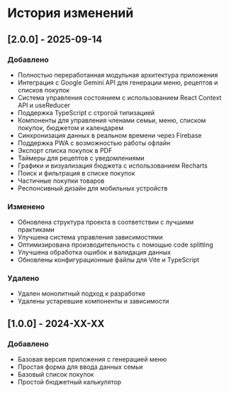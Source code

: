 # История изменений

## [2.0.0] - 2025-09-14
### Добавлено
- Полностью переработанная модульная архитектура приложения
- Интеграция с Google Gemini API для генерации меню, рецептов и списков покупок
- Система управления состоянием с использованием React Context API и useReducer
- Поддержка TypeScript с строгой типизацией
- Компоненты для управления членами семьи, меню, списком покупок, бюджетом и календарем
- Синхронизация данных в реальном времени через Firebase
- Поддержка PWA с возможностью работы офлайн
- Экспорт списка покупок в PDF
- Таймеры для рецептов с уведомлениями
- Графики и визуализация бюджета с использованием Recharts
- Поиск и фильтрация в списке покупок
- Частичные покупки товаров
- Респонсивный дизайн для мобильных устройств

### Изменено
- Обновлена структура проекта в соответствии с лучшими практиками
- Улучшена система управления зависимостями
- Оптимизирована производительность с помощью code splitting
- Улучшена обработка ошибок и валидация данных
- Обновлены конфигурационные файлы для Vite и TypeScript

### Удалено
- Удален монолитный подход к разработке
- Удалены устаревшие компоненты и зависимости

## [1.0.0] - 2024-XX-XX
### Добавлено
- Базовая версия приложения с генерацией меню
- Простая форма для ввода данных семьи
- Базовый список покупок
- Простой бюджетный калькулятор
